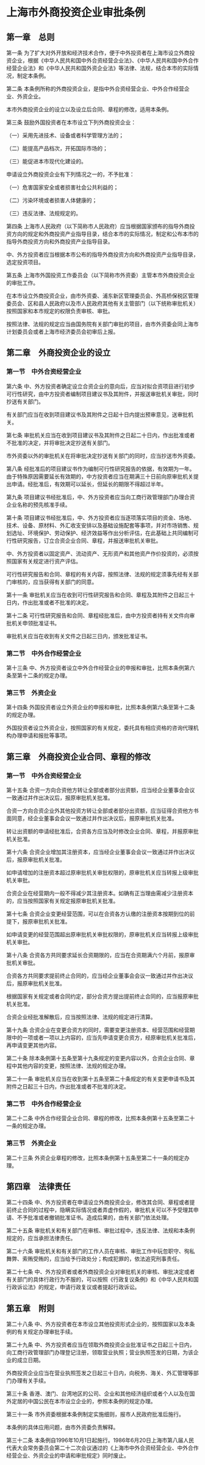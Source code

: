 # 上海市外商投资企业审批条例

<!-- INFO END -->

## 第一章　总则

第一条 为了扩大对外开放和经济技术合作，便于中外投资者在上海市设立外商投资企业，根据《中华人民共和国中外合资经营企业法》、《中华人民共和国中外合作经营企业法》和《中华人民共和国外资企业法》等法律、法规，结合本市的实际情况，制定本条例。

第二条 本条例所称的外商投资企业，是指中外合资经营企业、中外合作经营企业、外资企业。

本市外商投资企业的设立以及设立后合同、章程的修改，适用本条例。

第三条 鼓励外国投资者在本市设立下列外商投资企业：

（一）采用先进技术、设备或者科学管理方法的；

（二）能提高产品档次，开拓国际市场的；

（三）能促进本市现代化建设的。

申请设立外商投资企业有下列情况之一的，不予批准：

（一）危害国家安全或者损害社会公共利益的；

（二）污染环境或者损害人体健康的；

（三）违反法律、法规规定的。

第四条 上海市人民政府（以下简称市人民政府）应当根据国家颁布的指导外商投资方向的规定和外商投资产业指导目录，结合本市的实际情况，制定和公布本市的指导外商投资方向和外商投资产业指导目录。

中、外方投资者应当根据本市公布的指导外商投资方向和外商投资产业指导目录，选定投资项目。

第五条 上海市外国投资工作委员会（以下简称市外资委）主管本市外商投资企业的审批工作。

在本市设立外商投资企业，由市外资委、浦东新区管理委员会、外高桥保税区管理委员会、区和县人民政府以及市人民政府其他有关主管部门（以下统称审批机关）按照国家和本市规定的权限负责审核、审批。

按照法律、法规的规定应当由国务院有关部门审批的项目，由市外资委会同上海市计划委员会或者上海市经济委员会初审后上报。

## 第二章　外商投资企业的设立

### 第一节　中外合资经营企业

第六条 中、外方投资者确定设立合资企业的意向后，应当对拟合资项目进行初步可行性研究，由中方投资者编制项目建议书及其附件，并报送审批机关审批，同时抄送有关部门。

有关部门应当在收到项目建议书及其附件之日起十日内提出预审意见，送审批机关。

第七条 审批机关应当在收到项目建议书及其附件之日起二十日内，作出批准或者不批准的决定，并将审批决定抄送有关部门。

市外资委以外的审批机关在将审批决定抄送有关部门的同时，应当抄送市外资委。

第八条 经批准后的项目建议书作为编制可行性研究报告的依据，有效期为一年。由于特殊原因需要延长有效期的，中方投资者应当在期满三十日前向原审批机关提出申请。经批准后，有效期可以延长，但延长的期限不得超过半年。

第九条 项目建议书经批准后，中、外方投资者应当向工商行政管理部门办理合资企业名称的预先核准手续。

第十条 项目建议书经批准后，中、外方投资者应当逐项落实项目的资金、场地、技术、设备、原材料、外汇收支安排以及基础设施配套等事项，并对市场销售、规划选址、环境保护、劳动保护、经济效益等作出分析评估，在此基础上共同编制可行性研究报告，订立合资企业合同、章程，并报送审批机关审批。

中、外方投资者以固定资产、流动资产、无形资产和其他资产作价投资的，必须按照国家有关规定进行资产评估。

可行性研究报告和合同、章程的有关内容，按照法律、法规的规定须事先经有关部门审核的，应当获得有关部门的同意。

第十一条 审批机关应当在收到可行性研究报告和合同、章程及其附件之日起三十日内，作出批准或者不批准的决定。

第十二条 可行性研究报告和合同、章程经批准后，由中方投资者持有关文件向审批机关申领批准证书。

审批机关应当在收到有关文件之日起三日内，颁发批准证书。

### 第二节　中外合作经营企业

第十三条 中、外方投资者设立中外合作经营企业的申报和审批，比照本条例第六条至第十二条的规定办理。

### 第三节　外资企业

第十四条 外国投资者设立外资企业的申报和审批，比照本条例第六条至第十二条的规定办理。

外国投资者设立外资企业，按照国家的有关规定，委托具有相应资格的咨询代理机构办理申请和报批等事项。

## 第三章　外商投资企业合同、章程的修改

### 第一节　中外合资经营企业

第十五条 合资一方向合资他方转让全部或者部分出资额，应当经企业董事会会议一致通过并作出决议后，报原审批机关批准。

合资一方向合资企业外其他投资方转让全部或者部分出资额，应当征得合资他方书面同意，经企业董事会会议一致通过并作出决议后，报原审批机关批准。

转让出资额的申请经批准后，合资各方应当及时修改企业合同、章程，并报原审批机关批准。

第十六条 合资企业增加其注册资本，应当经企业董事会会议一致通过并作出决议后，报原审批机关批准。

如申请增加的注册资本超过原审批机关审批权限的，原审批机关应当转报上级审批机关审批。

合资企业在经营期内一般不得减少其注册资本。如确有正当理由需减少注册资本的，应当按照国家有关规定报原审批机关批准。

第十七条 合资企业变更经营范围，可以在合资各方认缴的注册资本按期到位的前提下，报原审批机关批准。

如申请变更的经营范围超出原审批机关审批权限的，原审批机关应当转报上级审批机关审批。

第十八条 合资各方共同要求延长合资期限的，应当在合资期满六个月前，报原审批机关审批。

合资各方共同要求提前终止合同的，应当经企业董事会会议一致通过并作出决议后，报原审批机关批准。

根据国家有关规定或者合同约定，部分合资方提出提前终止合同的，应当报原审批机关批准。

合资企业经批准解散后，应当按照法律、法规的规定进行清算。

第十九条 合资企业在变更合资方的同时，需要变更注册资本、经营范围和经营期限中的一项或者一项以上内容的，应当先申请变更合资方，经原审批机关批准后，再申请变更其他内容。

第二十条 除本条例第十五条至第十九条规定的变更内容以外，合资企业合同、章程中其他内容的变更，按照法律、法规的规定办理。

第二十一条 审批机关应当在收到第十五条至第二十条规定的有关变更申请书及其附件之日起三十日内，作出批准或者不批准的决定。

### 第二节　中外合作经营企业

第二十二条 中外合作经营企业合同、章程的修改，比照本条例第十五条至第二十一条的规定办理。

### 第三节　外资企业

第二十三条 外资企业章程的修改，比照本条例第十五条至第二十一条的规定办理。

## 第四章　法律责任

第二十四条 中、外方投资者在申请设立外商投资企业，修改其合同、章程或者提前终止合同的过程中，隐瞒实际情况或者弄虚作假的，审批机关可以不予受理其申请、不予批准或者撤销批准证书。造成后果的，由有关部门依法处理。

第二十五条 审批机关和有关部门在审核、审批过程中，违反法律、法规和本条例规定的，应当承担法律责任。

第二十六条 审批机关和有关部门的工作人员在审核、审批工作中玩忽职守、徇私舞弊、索贿受贿的，应当给予行政处分；构成犯罪的，依法追究刑事责任。

第二十七条 中、外方投资者或者外商投资企业对审批机关的审核、审批决定或者有关部门的具体行政行为不服的，可以按照《行政复议条例》和《中华人民共和国行政诉讼法》的规定，申请行政复议或者提起行政诉讼。

## 第五章　附则

第二十八条 中、外方投资者在本市设立其他投资形式企业的，按照国家以及本条例的有关规定办理审批手续。

第二十九条 中、外方投资者应当在领取外商投资企业批准证书之日起三十日内，向工商行政管理部门办理登记注册，领取营业执照；营业执照签发的日期，为该企业的成立日期。

外商投资企业应当在营业执照签发之日起三十日内，向税务、海关、外汇管理等部门办理有关手续。

第三十条 香港、澳门、台湾地区的公司、企业和其他经济组织或者个人以及在国外定居的中国公民在本市设立企业的，参照本条例的规定办理。

第三十一条 市外资委根据本条例制定实施细则，报市人民政府批准后施行。

本条例的具体应用问题，由市外资委负责解释。

第三十二条 本条例自1996年10月1日起施行。1986年6月20日上海市第八届人民代表大会常务委员会第二十二次会议通过的《上海市中外合资经营企业、中外合作经营企业、外资企业的申请和审批规定》同时废止。